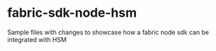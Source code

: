 # fabric-sdk-node-hsm

Sample files with changes to showcase how a fabric node sdk can be integrated with HSM
